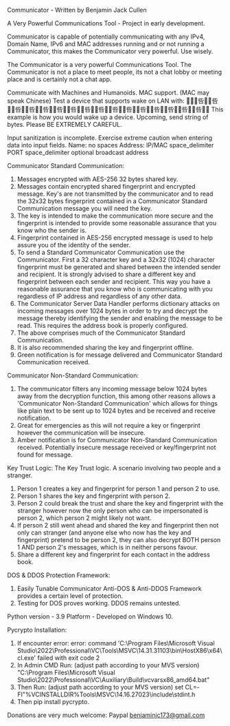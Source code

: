 Communicator - Written by Benjamin Jack Cullen

A Very Powerful Communications Tool - Project in early development.

Communicator is capable of potentially communicating with any IPv4, Domain Name, IPv6 and MAC addresses
running and or not running a Communicator, this makes the Communicator very powerful. Use wisely.

The Communicator is a very powerful Communications Tool. The Communicator is not a place to meet people, its not a
chat lobby or meeting place and is certainly not a chat app.

Communicate with Machines and Humanoids. MAC support. (MAC may speak Chinese) Test a device that supports wake 
on LAN with: ￿￿￿呰蒴︠呰蒴︠呰蒴︠呰蒴︠呰蒴︠呰蒴︠呰蒴︠呰蒴︠呰蒴︠呰蒴︠呰蒴︠呰蒴︠呰蒴︠呰蒴︠呰蒴︠呰蒴︠
This example is how you would wake up a device. Upcoming, send string of bytes.
Please BE EXTREMELY CAREFUL.

Input sanitization is incomplete. Exercise extreme caution when entering data into input fields.
Name: no spaces
Address: IP/MAC space_delimiter PORT space_delimiter optional broadcast address

Communicator Standard Communication:
1. Messages encrypted with AES-256 32 bytes shared key.
2. Messages contain encrypted shared fingerprint and encrypted message. Key's are not transmitted by the
communicator and to read the 32x32 bytes fingerprint contained in a Communicator Standard Communication message you
will need the key.
3. The key is intended to make the communication more secure and the fingerprint is intended to provide some
reasonable assurance that you know who the sender is.
4. Fingerprint contained in AES-256 encrypted message is used to help assure you of the identity of the sender.
5. To send a Standard Communicator Communication use the Communicator. First a 32 character key and a 32x32 (1024)
character fingerprint must be generated and shared between the intended sender and recipient. It is strongly advised
to share a different key and fingerprint between each sender and recipient. This way you have a reasonable assurance
that you know who is communicating with you regardless of IP address and regardless of any other data.
6. The Communicator Server Data Handler performs dictionary attacks on incoming messages over 1024 bytes in order
to try and decrypt the message thereby identifying the sender and enabling the message to be read. This requires
the address book is properly configured.
7. The above comprises much of the Communicator Standard Communication.
8. It is also recommended sharing the key and fingerprint offline.
9. Green notification is for message delivered and Communicator Standard Communication received.


Communicator Non-Standard Communication:
1. The communicator filters any incoming message below 1024 bytes away from the decryption function, this among
other reasons allows a 'Communicator Non-Standard Communication' which allows for things like plain text to be sent
up to 1024 bytes and be received and receive notification.
2. Great for emergencies as this will not require a key or fingerprint however the communication will be insecure.
3. Amber notification is for Communicator Non-Standard Communication received. Potentially insecure message received
or key/fingerprint not found for message.


Key Trust Logic:
The Key Trust logic. A scenario involving two people and a stranger.
1. Person 1 creates a key and fingerprint for person 1 and person 2 to use.
2. Person 1 shares the key and fingerprint with person 2.
3. Person 2 could break the trust and share the key and fingerprint with the stranger however now the only person
who can be impersonated is person 2, which person 2 might likely not want.
4. If person 2 still went ahead and shared the key and fingerprint then not only can stranger (and anyone else who
now has the key and fingerprint) pretend to be person 2, they can also decrypt BOTH person 1 AND person 2's messages,
which is in neither persons favour.
5. Share a different key and fingerprint for each contact in the address book.


DOS & DDOS Protection Framework:
1. Easily Tunable Communicator Anti-DOS & Anti-DDOS Framework provides a certain level of protection.
2. Testing for DOS proves working. DDOS remains untested.


Python version - 3.9
Platform - Developed on Windows 10.

Pycrypto Installation:
1. If encounter error: error: command 'C:\\Program Files\\Microsoft Visual Studio\\2022\\Professional\\VC\\Tools\\MSVC\\14.31.31103\\bin\\HostX86\\x64\\cl.exe' failed with exit code 2
2. In Admin CMD Run: (adjust path according to your MVS version)
"C:\Program Files\Microsoft Visual Studio\2022\Professional\VC\Auxiliary\Build\vcvarsx86_amd64.bat"
3. Then Run: (adjust path according to your MVS version)
set CL=-FI"%VCINSTALLDIR%Tools\MSVC\14.16.27023\include\stdint.h
4. Then pip install pycrypto.

Donations are very much welcome: Paypal benjaminjc173@gmail.com

